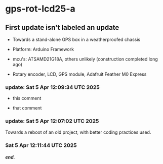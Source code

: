 # gps-rot-lcd25-a

## First update isn't labeled an update

 * Towards a stand-alone GPS box in a weatherproofed chassis

 * Platform: Arduino Framework

 * mcu's: ATSAMD21G18A, others unlikely (construction completed long ago)

 * Rotary encoder, LCD, GPS module, Adafruit Feather M0 Express

### update: Sat  5 Apr 12:09:34 UTC 2025

 * this comment

 * that comment

### update: Sat  5 Apr 12:07:02 UTC 2025

Towards a reboot of an old project, with better coding
practices used.

### Sat  5 Apr 12:11:44 UTC 2025

##### end.
